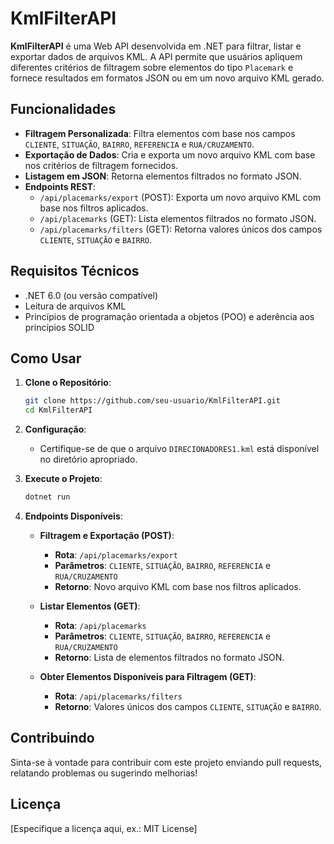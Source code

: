 # KmlFilterAPI

**KmlFilterAPI** é uma Web API desenvolvida em .NET para filtrar, listar e exportar dados de arquivos KML. A API permite que usuários apliquem diferentes critérios de filtragem sobre elementos do tipo `Placemark` e fornece resultados em formatos JSON ou em um novo arquivo KML gerado.

## Funcionalidades

- **Filtragem Personalizada**: Filtra elementos com base nos campos `CLIENTE`, `SITUAÇÃO`, `BAIRRO`, `REFERENCIA` e `RUA/CRUZAMENTO`.
- **Exportação de Dados**: Cria e exporta um novo arquivo KML com base nos critérios de filtragem fornecidos.
- **Listagem em JSON**: Retorna elementos filtrados no formato JSON.
- **Endpoints REST**:
  - `/api/placemarks/export` (POST): Exporta um novo arquivo KML com base nos filtros aplicados.
  - `/api/placemarks` (GET): Lista elementos filtrados no formato JSON.
  - `/api/placemarks/filters` (GET): Retorna valores únicos dos campos `CLIENTE`, `SITUAÇÃO` e `BAIRRO`.

## Requisitos Técnicos

- .NET 6.0 (ou versão compatível)
- Leitura de arquivos KML
- Princípios de programação orientada a objetos (POO) e aderência aos princípios SOLID

## Como Usar

1. **Clone o Repositório**:

    ```bash
    git clone https://github.com/seu-usuario/KmlFilterAPI.git
    cd KmlFilterAPI
    ```

2. **Configuração**:
    - Certifique-se de que o arquivo `DIRECIONADORES1.kml` está disponível no diretório apropriado.

3. **Execute o Projeto**:

    ```bash
    dotnet run
    ```

4. **Endpoints Disponíveis**:

    - **Filtragem e Exportação (POST)**:
      - **Rota**: `/api/placemarks/export`
      - **Parâmetros**: `CLIENTE`, `SITUAÇÃO`, `BAIRRO`, `REFERENCIA` e `RUA/CRUZAMENTO`
      - **Retorno**: Novo arquivo KML com base nos filtros aplicados.

    - **Listar Elementos (GET)**:
      - **Rota**: `/api/placemarks`
      - **Parâmetros**: `CLIENTE`, `SITUAÇÃO`, `BAIRRO`, `REFERENCIA` e `RUA/CRUZAMENTO`
      - **Retorno**: Lista de elementos filtrados no formato JSON.

    - **Obter Elementos Disponíveis para Filtragem (GET)**:
      - **Rota**: `/api/placemarks/filters`
      - **Retorno**: Valores únicos dos campos `CLIENTE`, `SITUAÇÃO` e `BAIRRO`.

## Contribuindo

Sinta-se à vontade para contribuir com este projeto enviando pull requests, relatando problemas ou sugerindo melhorias!

## Licença

[Especifique a licença aqui, ex.: MIT License]
